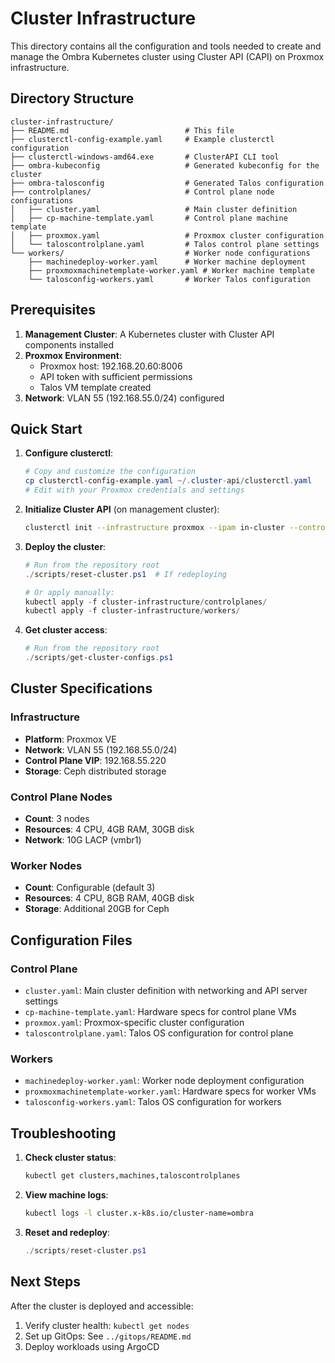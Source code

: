 # Cluster Infrastructure

This directory contains all the configuration and tools needed to create and manage the Ombra Kubernetes cluster using Cluster API (CAPI) on Proxmox infrastructure.

## Directory Structure

```
cluster-infrastructure/
├── README.md                          # This file
├── clusterctl-config-example.yaml     # Example clusterctl configuration
├── clusterctl-windows-amd64.exe       # ClusterAPI CLI tool
├── ombra-kubeconfig                   # Generated kubeconfig for the cluster
├── ombra-talosconfig                  # Generated Talos configuration
├── controlplanes/                     # Control plane node configurations
│   ├── cluster.yaml                   # Main cluster definition
│   ├── cp-machine-template.yaml       # Control plane machine template
│   ├── proxmox.yaml                   # Proxmox cluster configuration
│   └── taloscontrolplane.yaml         # Talos control plane settings
└── workers/                           # Worker node configurations
    ├── machinedeploy-worker.yaml      # Worker machine deployment
    ├── proxmoxmachinetemplate-worker.yaml # Worker machine template
    └── talosconfig-workers.yaml       # Worker Talos configuration
```

## Prerequisites

1. **Management Cluster**: A Kubernetes cluster with Cluster API components installed
2. **Proxmox Environment**: 
   - Proxmox host: 192.168.20.60:8006
   - API token with sufficient permissions
   - Talos VM template created
3. **Network**: VLAN 55 (192.168.55.0/24) configured

## Quick Start

1. **Configure clusterctl**:
   ```powershell
   # Copy and customize the configuration
   cp clusterctl-config-example.yaml ~/.cluster-api/clusterctl.yaml
   # Edit with your Proxmox credentials and settings
   ```

2. **Initialize Cluster API** (on management cluster):
   ```bash
   clusterctl init --infrastructure proxmox --ipam in-cluster --control-plane talos --bootstrap talos
   ```

3. **Deploy the cluster**:
   ```powershell
   # Run from the repository root
   ./scripts/reset-cluster.ps1  # If redeploying
   
   # Or apply manually:
   kubectl apply -f cluster-infrastructure/controlplanes/
   kubectl apply -f cluster-infrastructure/workers/
   ```

4. **Get cluster access**:
   ```powershell
   # Run from the repository root
   ./scripts/get-cluster-configs.ps1
   ```

## Cluster Specifications

### Infrastructure
- **Platform**: Proxmox VE
- **Network**: VLAN 55 (192.168.55.0/24)
- **Control Plane VIP**: 192.168.55.220
- **Storage**: Ceph distributed storage

### Control Plane Nodes
- **Count**: 3 nodes
- **Resources**: 4 CPU, 4GB RAM, 30GB disk
- **Network**: 10G LACP (vmbr1)

### Worker Nodes  
- **Count**: Configurable (default 3)
- **Resources**: 4 CPU, 8GB RAM, 40GB disk
- **Storage**: Additional 20GB for Ceph

## Configuration Files

### Control Plane
- `cluster.yaml`: Main cluster definition with networking and API server settings
- `cp-machine-template.yaml`: Hardware specs for control plane VMs
- `proxmox.yaml`: Proxmox-specific cluster configuration
- `taloscontrolplane.yaml`: Talos OS configuration for control plane

### Workers
- `machinedeploy-worker.yaml`: Worker node deployment configuration
- `proxmoxmachinetemplate-worker.yaml`: Hardware specs for worker VMs
- `talosconfig-workers.yaml`: Talos OS configuration for workers

## Troubleshooting

1. **Check cluster status**:
   ```bash
   kubectl get clusters,machines,taloscontrolplanes
   ```

2. **View machine logs**:
   ```bash
   kubectl logs -l cluster.x-k8s.io/cluster-name=ombra
   ```

3. **Reset and redeploy**:
   ```powershell
   ./scripts/reset-cluster.ps1
   ```

## Next Steps

After the cluster is deployed and accessible:
1. Verify cluster health: `kubectl get nodes`
2. Set up GitOps: See `../gitops/README.md`
3. Deploy workloads using ArgoCD

